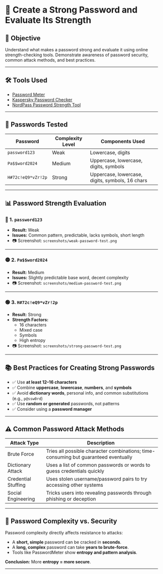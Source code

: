 # 🔐 Create a Strong Password and Evaluate Its Strength

## 🎯 Objective

Understand what makes a password strong and evaluate it using online strength-checking tools. Demonstrate awareness of password security, common attack methods, and best practices.

---

## 🛠 Tools Used

- [Password Meter]([https://passwordmeter.com/])
- [Kaspersky Password Checker](https://password.kaspersky.com/)
- [NordPass Password Strength Tool](https://nordpass.com/password-strength-checker/)

---

## 🧪 Passwords Tested

| Password            | Complexity Level | Components Used                        |
|---------------------|------------------|----------------------------------------|
| `password123`       | Weak             | Lowercase, digits                      |
| `Pa$$word2024`      | Medium           | Uppercase, lowercase, digits, symbols  |
| `H#72c!eQ9*vZr!2p`  | Strong           | Uppercase, lowercase, digits, symbols, 16 chars |

---

## 📊 Password Strength Evaluation

### 🔴 1. `password123`

- **Result:** Weak
- **Issues:** Common pattern, predictable, lacks symbols, short length
- 📷 Screenshot: `screenshots/weak-password-test.png`

---

### 🟡 2. `Pa$$word2024`

- **Result:** Medium
- **Issues:** Slightly predictable base word, decent complexity
- 📷 Screenshot: `screenshots/medium-password-test.png`

---

### 🟢 3. `H#72c!eQ9*vZr!2p`

- **Result:** Strong
- **Strength Factors:**
  - 16 characters
  - Mixed case
  - Symbols
  - High entropy
- 📷 Screenshot: `screenshots/strong-password-test.png`

---

## 📚 Best Practices for Creating Strong Passwords

- ✅ Use **at least 12–16 characters**
- ✅ Combine **uppercase**, **lowercase**, **numbers**, and **symbols**
- ✅ Avoid **dictionary words**, personal info, and common substitutions (e.g., `p@ssw0rd`)
- ✅ Use **random or generated** passwords, not patterns
- ✅ Consider using a **password manager**

---

## ⚠️ Common Password Attack Methods

| Attack Type      | Description                                                                              |
|------------------|------------------------------------------------------------------------------------------|
| Brute Force      | Tries all possible character combinations; time-consuming but guaranteed eventually     |
| Dictionary Attack| Uses a list of common passwords or words to guess credentials quickly                   |
| Credential Stuffing | Uses stolen username/password pairs to try accessing other systems                    |
| Social Engineering| Tricks users into revealing passwords through phishing or deception                     |

---

## 🔐 Password Complexity vs. Security

Password complexity directly affects resistance to attacks:
- A **short, simple** password can be cracked in **seconds**.
- A **long, complex** password can take **years to brute-force**.
- Tools like PasswordMeter show **entropy and pattern analysis**.

**Conclusion:** More **entropy = more secure**.

---

